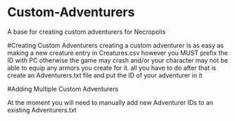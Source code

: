 # Custom-Adventurers
A base for creating custom adventurers for Necropolis

#Creating Custom Adventurers
creating a custom adventurer is as easy as making a new creature entry in Creatures.csv however you MUST prefix the ID with PC otherwise the game may crash and/or your character may not be able to equip any armors you create for it. all you have to do after that is create an Adventurers.txt file and put the ID of your adventurer in it

#Adding Multiple Custom Adventurers

At the moment you will need to manually add new Adventurer IDs to an existing Adventurers.txt
